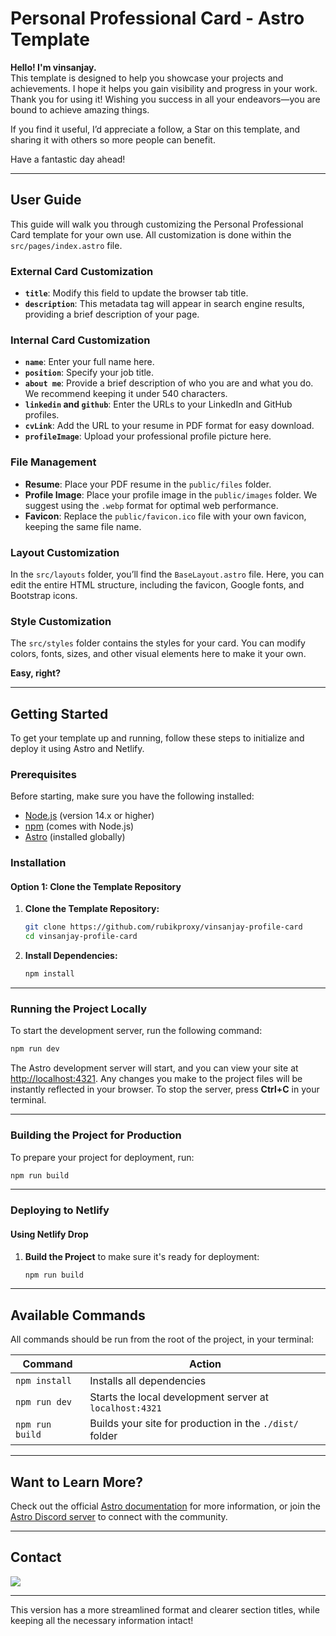 # Personal Professional Card - Astro Template

**Hello! I'm vinsanjay.**  
This template is designed to help you showcase your projects and achievements. I hope it helps you gain visibility and progress in your work. Thank you for using it! Wishing you success in all your endeavors—you are bound to achieve amazing things.

If you find it useful, I’d appreciate a follow, a Star on this template, and sharing it with others so more people can benefit.

Have a fantastic day ahead!

---

## User Guide

This guide will walk you through customizing the Personal Professional Card template for your own use. All customization is done within the `src/pages/index.astro` file.

### External Card Customization

- **`title`**: Modify this field to update the browser tab title.
- **`description`**: This metadata tag will appear in search engine results, providing a brief description of your page.

### Internal Card Customization

- **`name`**: Enter your full name here.
- **`position`**: Specify your job title.
- **`about me`**: Provide a brief description of who you are and what you do. We recommend keeping it under 540 characters.
- **`linkedin` and `github`**: Enter the URLs to your LinkedIn and GitHub profiles.
- **`cvLink`**: Add the URL to your resume in PDF format for easy download.
- **`profileImage`**: Upload your professional profile picture here.

### File Management

- **Resume**: Place your PDF resume in the `public/files` folder.
- **Profile Image**: Place your profile image in the `public/images` folder. We suggest using the `.webp` format for optimal web performance.
- **Favicon**: Replace the `public/favicon.ico` file with your own favicon, keeping the same file name.

### Layout Customization

In the `src/layouts` folder, you’ll find the `BaseLayout.astro` file. Here, you can edit the entire HTML structure, including the favicon, Google fonts, and Bootstrap icons.

### Style Customization

The `src/styles` folder contains the styles for your card. You can modify colors, fonts, sizes, and other visual elements here to make it your own.

**Easy, right?**

---

## Getting Started

To get your template up and running, follow these steps to initialize and deploy it using Astro and Netlify.

### Prerequisites

Before starting, make sure you have the following installed:

- [Node.js](https://nodejs.org/) (version 14.x or higher)
- [npm](https://www.npmjs.com/) (comes with Node.js)
- [Astro](https://astro.build/) (installed globally)

### Installation

#### Option 1: Clone the Template Repository

1. **Clone the Template Repository:**

    ```bash
    git clone https://github.com/rubikproxy/vinsanjay-profile-card
    cd vinsanjay-profile-card
    ```

2. **Install Dependencies:**

    ```bash
    npm install
    ```

---

### Running the Project Locally

To start the development server, run the following command:

```bash
npm run dev
```

The Astro development server will start, and you can view your site at [http://localhost:4321](http://localhost:4321). Any changes you make to the project files will be instantly reflected in your browser. To stop the server, press **Ctrl+C** in your terminal.

---

### Building the Project for Production

To prepare your project for deployment, run:

```bash
npm run build
```

---

### Deploying to Netlify

#### Using Netlify Drop

1. **Build the Project** to make sure it's ready for deployment:

   ```bash
   npm run build
   ```

---

## Available Commands

All commands should be run from the root of the project, in your terminal:

| Command               | Action                                               |
| --------------------- | ---------------------------------------------------- |
| `npm install`         | Installs all dependencies                           |
| `npm run dev`         | Starts the local development server at `localhost:4321` |
| `npm run build`       | Builds your site for production in the `./dist/` folder |

---

## Want to Learn More?

Check out the official [Astro documentation](https://docs.astro.build) for more information, or join the [Astro Discord server](https://astro.build/chat) to connect with the community.

---

## Contact

[![](https://img.shields.io/badge/LinkedIn-0077B5?style=for-the-badge&logo=linkedin&logoColor=white)](https://www.linkedin.com/in/rubikproxy)

--- 

This version has a more streamlined format and clearer section titles, while keeping all the necessary information intact!